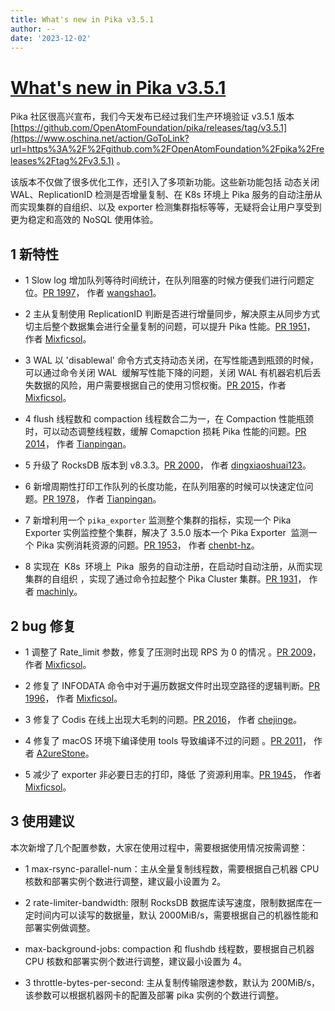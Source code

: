 ```yaml
---
title: What's new in Pika v3.5.1
author: --
date: '2023-12-02'
---
```

# [What's new in Pika v3.5.1](https://my.oschina.net/dubbogo/blog/10114890)



Pika 社区很高兴宣布，我们今天发布已经过我们生产环境验证 v3.5.1 版本 [https://github.com/OpenAtomFoundation/pika/releases/tag/v3.5.1](https://www.oschina.net/action/GoToLink?url=https%3A%2F%2Fgithub.com%2FOpenAtomFoundation%2Fpika%2Freleases%2Ftag%2Fv3.5.1) 。

该版本不仅做了很多优化工作，还引入了多项新功能。这些新功能包括 动态关闭 WAL、ReplicationID 检测是否增量复制、在 K8s 环境上 Pika 服务的自动注册从而实现集群的自组织、以及 exporter 检测集群指标等等，无疑将会让用户享受到更为稳定和高效的 NoSQL 使用体验。

## 1 新特性

- 1 Slow log 增加队列等待时间统计，在队列阻塞的时候方便我们进行问题定位。[PR 1997](https://www.oschina.net/action/GoToLink?url=https%3A%2F%2Fgithub.com%2FOpenAtomFoundation%2Fpika%2Fpull%2F1997)， 作者 [wangshao1](https://www.oschina.net/action/GoToLink?url=https%3A%2F%2Fgithub.com%2Fwangshao1)。
    
- 2 主从复制使用 ReplicationID 判断是否进行增量同步，解决原主从同步方式切主后整个数据集会进行全量复制的问题，可以提升 Pika 性能。[PR 1951](https://www.oschina.net/action/GoToLink?url=https%3A%2F%2Fgithub.com%2FOpenAtomFoundation%2Fpika%2Fpull%2F1951)， 作者 [Mixficsol](https://www.oschina.net/action/GoToLink?url=https%3A%2F%2Fgithub.com%2FMixficsol)。
    
- 3 WAL 以 'disablewal' 命令方式支持动态关闭，在写性能遇到瓶颈的时候，可以通过命令关闭 WAL  缓解写性能下降的问题，关闭 WAL 有机器宕机后丢失数据的风险，用户需要根据自己的使用习惯权衡。[PR 2015](https://www.oschina.net/action/GoToLink?url=https%3A%2F%2Fgithub.com%2FOpenAtomFoundation%2Fpika%2Fpull%2F2015)，作者 [Mixficsol](https://www.oschina.net/action/GoToLink?url=https%3A%2F%2Fgithub.com%2FMixficsol)。
    
- 4 flush 线程数和 compaction 线程数合二为一，在 Compaction 性能瓶颈时，可以动态调整线程数，缓解 Comapction 损耗 Pika 性能的问题。[PR 2014](https://www.oschina.net/action/GoToLink?url=https%3A%2F%2Fgithub.com%2FOpenAtomFoundation%2Fpika%2Fpull%2F2014)， 作者 [Tianpingan](https://www.oschina.net/action/GoToLink?url=https%3A%2F%2Fgithub.com%2FTianpingan)。
    
- 5 升级了 RocksDB 版本到 v8.3.3。[PR 2000](https://www.oschina.net/action/GoToLink?url=https%3A%2F%2Fgithub.com%2FOpenAtomFoundation%2Fpika%2Fpull%2F2000)， 作者 [dingxiaoshuai123](https://www.oschina.net/action/GoToLink?url=https%3A%2F%2Fgithub.com%2Fdingxiaoshuai123)。
    
- 6 新增周期性打印工作队列的长度功能，在队列阻塞的时候可以快速定位问题。[PR 1978](https://www.oschina.net/action/GoToLink?url=https%3A%2F%2Fgithub.com%2FOpenAtomFoundation%2Fpika%2Fpull%2F1978)， 作者 [Tianpingan](https://www.oschina.net/action/GoToLink?url=https%3A%2F%2Fgithub.com%2FTianpingan)。
    
- 7 新增利用一个 `pika_exporter` 监测整个集群的指标，实现一个 Pika Exporter 实例监控整个集群，解决了 3.5.0 版本一个 Pika Exporter  监测一个 Pika 实例消耗资源的问题。[PR 1953](https://www.oschina.net/action/GoToLink?url=https%3A%2F%2Fgithub.com%2FOpenAtomFoundation%2Fpika%2Fpull%2F1953)， 作者 [chenbt-hz](https://www.oschina.net/action/GoToLink?url=https%3A%2F%2Fgithub.com%2Fchenbt-hz)。
    
- 8 实现在  K8s  环境上  Pika  服务的自动注册，在启动时自动注册，从而实现集群的自组织 ，实现了通过命令拉起整个 Pika Cluster 集群。[PR 1931](https://www.oschina.net/action/GoToLink?url=https%3A%2F%2Fgithub.com%2FOpenAtomFoundation%2Fpika%2Fpull%2F1931)， 作者 [machinly](https://www.oschina.net/action/GoToLink?url=https%3A%2F%2Fgithub.com%2Fmachinly)。
    

## 2 bug 修复

- 1 调整了 Rate\_limit 参数，修复了压测时出现 RPS 为 0 的情况 。[PR 2009](https://www.oschina.net/action/GoToLink?url=https%3A%2F%2Fgithub.com%2FOpenAtomFoundation%2Fpika%2Fpull%2F2009)， 作者 [Mixficsol](https://www.oschina.net/action/GoToLink?url=https%3A%2F%2Fgithub.com%2FMixficsol)。
    
- 2 修复了 INFODATA 命令中对于遍历数据文件时出现空路径的逻辑判断。[PR 1996](https://www.oschina.net/action/GoToLink?url=https%3A%2F%2Fgithub.com%2FOpenAtomFoundation%2Fpika%2Fpull%2F1996)， 作者 [Mixficsol](https://www.oschina.net/action/GoToLink?url=https%3A%2F%2Fgithub.com%2FMixficsol)。
    
- 3 修复了 Codis 在线上出现大毛刺的问题。[PR 2016](https://www.oschina.net/action/GoToLink?url=https%3A%2F%2Fgithub.com%2FOpenAtomFoundation%2Fpika%2Fpull%2F2016)， 作者 [chejinge](https://www.oschina.net/action/GoToLink?url=https%3A%2F%2Fgithub.com%2Fchejinge)。
    
- 4 修复了 macOS 环境下编译使用 tools 导致编译不过的问题 。[PR 2011](https://www.oschina.net/action/GoToLink?url=https%3A%2F%2Fgithub.com%2FOpenAtomFoundation%2Fpika%2Fpull%2F2011)， 作者 [A2ureStone](https://www.oschina.net/action/GoToLink?url=https%3A%2F%2Fgithub.com%2FA2ureStone)。
    
- 5 减少了 exporter 非必要日志的打印，降低 了资源利用率。[PR 1945](https://www.oschina.net/action/GoToLink?url=https%3A%2F%2Fgithub.com%2FOpenAtomFoundation%2Fpika%2Fpull%2F1945)， 作者 [Mixficsol](https://www.oschina.net/action/GoToLink?url=https%3A%2F%2Fgithub.com%2FMixficsol)。
    

## 3 使用建议

本次新增了几个配置参数，大家在使用过程中，需要根据使用情况按需调整：

- 1 max-rsync-parallel-num：主从全量复制线程数，需要根据自己机器 CPU 核数和部署实例个数进行调整，建议最小设置为 2。
    
- 2 rate-limiter-bandwidth: 限制 RocksDB 数据库读写速度，限制数据库在一定时间内可以读写的数据量，默认 2000MiB/s，需要根据自己的机器性能和部署实例做调整。
    
- max-background-jobs: compaction 和 flushdb 线程数，要根据自己机器 CPU 核数和部署实例个数进行调整，建议最小设置为 4。
    
- 3 throttle-bytes-per-second: 主从复制传输限速参数，默认为 200MiB/s，该参数可以根据机器网卡的配置及部署 pika 实例的个数进行调整。